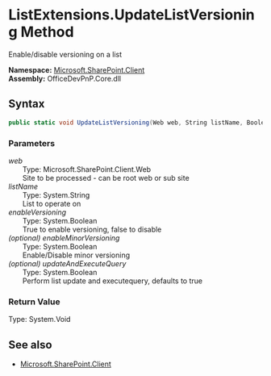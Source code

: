 # ListExtensions.UpdateListVersioning Method  
Enable/disable versioning on a list  

**Namespace:** [Microsoft.SharePoint.Client](Microsoft.SharePoint.Client.md)  
**Assembly:** OfficeDevPnP.Core.dll  
## Syntax
```C#
public static void UpdateListVersioning(Web web, String listName, Boolean enableVersioning, Boolean enableMinorVersioning, Boolean updateAndExecuteQuery)
```
### Parameters
*web*  
&emsp;&emsp;Type: Microsoft.SharePoint.Client.Web  
&emsp;&emsp;Site to be processed - can be root web or sub site  
*listName*  
&emsp;&emsp;Type: System.String  
&emsp;&emsp;List to operate on  
*enableVersioning*  
&emsp;&emsp;Type: System.Boolean  
&emsp;&emsp;True to enable versioning, false to disable  
*(optional) enableMinorVersioning*  
&emsp;&emsp;Type: System.Boolean  
&emsp;&emsp;Enable/Disable minor versioning  
*(optional) updateAndExecuteQuery*  
&emsp;&emsp;Type: System.Boolean  
&emsp;&emsp;Perform list update and executequery, defaults to true  
### Return Value
Type: System.Void  

## See also
- [Microsoft.SharePoint.Client](Microsoft.SharePoint.Client.md)
